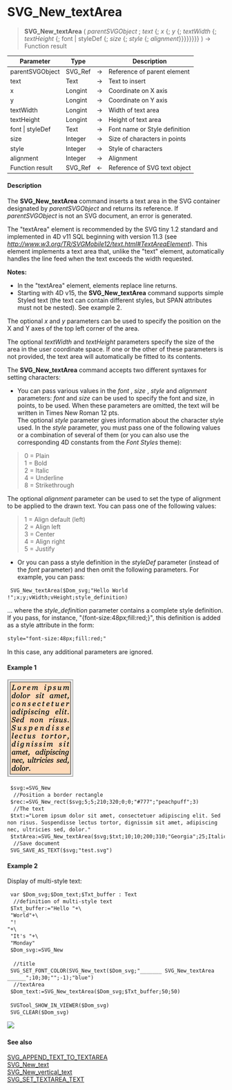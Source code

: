 # SVG_New_textArea

>**SVG_New_textArea** ( *parentSVGObject* ; *text* {; *x* {; *y* {; *textWidth* {; *textHeight* {; font | styleDef {; *size* {; *style* {; *alignment*}}}}}}}} )  -> Function result

| Parameter | Type |  | Description |
| --- | --- | --- | --- |
| parentSVGObject | SVG_Ref | &#8594; | Reference of parent element |
| text | Text | &#8594; | Text to insert |
| x | Longint | &#8594; | Coordinate on X axis |
| y | Longint | &#8594; | Coordinate on Y axis |
| textWidth | Longint | &#8594; | Width of text area |
| textHeight | Longint | &#8594; | Height of text area |
| font &#124; styleDef | Text | &#8594; | Font name or Style definition |
| size | Integer | &#8594; | Size of characters in points |
| style | Integer | &#8594; | Style of characters |
| alignment | Integer | &#8594; | Alignment |
| Function result | SVG_Ref | &#8592; | Reference of SVG text object |



#### Description 

The **SVG\_New\_textArea** command inserts a text area in the SVG container designated by *parentSVGObject* and returns its reference. If *parentSVGObject* is not an SVG document, an error is generated.

The "textArea" element is recommended by the SVG tiny 1.2 standard and implemented in 4D v11 SQL beginning with version 11.3 (see *http://www.w3.org/TR/SVGMobile12/text.html#TextAreaElement*). This element implements a text area that, unlike the "text" element, automatically handles the line feed when the text exceeds the width requested.

**Notes:** 

* In the "textArea" element, <tbreak/> elements replace line returns.
* Starting with 4D v15, the **SVG\_New\_textArea** command supports simple Styled text (the text can contain different styles, but SPAN attributes must not be nested). See example 2.

The optional *x* and *y* parameters can be used to specify the position on the X and Y axes of the top left corner of the area.

The optional *textWidth* and *textHeight* parameters specify the size of the area in the user coordinate space. If one or the other of these parameters is not provided, the text area will automatically be fitted to its contents.

The **SVG\_New\_textArea** command accepts two different syntaxes for setting characters:

* You can pass various values in the *font* , *size* , *style* and *alignment* parameters: *font* and *size* can be used to specify the font and size, in points, to be used. When these parameters are omitted, the text will be written in Times New Roman 12 pts.  
The optional *style* parameter gives information about the character style used. In the *style* parameter, you must pass one of the following values or a combination of several of them (or you can also use the corresponding 4D constants from the *Font Styles* theme):  
    
> 0 = Plain  
> 1 = Bold  
> 2 = Italic  
> 4 = Underline  
> 8 = Strikethrough  
    
The optional *alignment* parameter can be used to set the type of alignment to be applied to the drawn text. You can pass one of the following values:  
> 1 = Align default (left)  
> 2 = Align left  
> 3 = Center  
> 4 = Align right  
> 5 = Justify
* Or you can pass a style definition in the *styleDef* parameter (instead of the *font* parameter) and then omit the following parameters. For example, you can pass:  
```4d  
 SVG_New_textArea($Dom_svg;"Hello World !";x;y;vWidth;vHeight;style_definition)  
```  
    
... where the *style\_definition* parameter contains a complete style definition. If you pass, for instance, "{font-size:48px;fill:red;}", this definition is added as a style attribute in the form:  
```XML  
style="font-size:48px;fill:red;"  
```  
    
In this case, any additional parameters are ignored.

#### Example 1 

![](../images/pict196247.en.png)

```4d
 $svg:=SVG_New
  //Position a border rectangle
 $rec:=SVG_New_rect($svg;5;5;210;320;0;0;"#777";"peachpuff";3)
  //The text
 $txt:="Lorem ipsum dolor sit amet, consectetuer adipiscing elit. Sed non risus. Suspendisse lectus tortor, dignissim sit amet, adipiscing nec, ultricies sed, dolor."
 $txtArea:=SVG_New_textArea($svg;$txt;10;10;200;310;"Georgia";25;Italic;5)
  //Save document
 SVG_SAVE_AS_TEXT($svg;"test.svg")
```

#### Example 2 

Display of multi-style text:

```4d
 var $Dom_svg;$Dom_text;$Txt_buffer : Text
  //definition of multi-style text
 $Txt_buffer:="Hello "+\
 "World"+\
 "!
"+\
 "It's "+\
 "Monday"
 $Dom_svg:=SVG_New
 
  //title
 SVG_SET_FONT_COLOR(SVG_New_text($Dom_svg;"_______ SVG_New_textArea ______";10;30;"";-1);"blue")
  //textArea
 $Dom_text:=SVG_New_textArea($Dom_svg;$Txt_buffer;50;50)
 
 SVGTool_SHOW_IN_VIEWER($Dom_svg)
 SVG_CLEAR($Dom_svg)
```

![](../images/pict2628819.en.png)

#### See also 

[SVG\_APPEND\_TEXT\_TO\_TEXTAREA](SVG_APPEND_TEXT_TO_TEXTAREA.md)  
[SVG\_New\_text](SVG_New_text.md)  
[SVG\_New\_vertical\_text](SVG_New_vertical_text.md)  
[SVG\_SET\_TEXTAREA\_TEXT](SVG_SET_TEXTAREA_TEXT.md)  